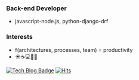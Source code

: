 ### Back-end Developer
- javascript-node.js, python-django-drf

### Interests
- f(architectures, processes, team) = productivity
- ☀️☕️💻🐶🍻

[![Tech Blog Badge](http://img.shields.io/badge/-Tech%20blog-black?style=flat&logo=wordpress&link=https://kanghokennethyoon.blog)](https://zzsza.github.io/)
[![Hits](https://hits.seeyoufarm.com/api/count/incr/badge.svg?url=https%3A%2F%2Fgithub.com%2Fyoonkangho)](https://hits.seeyoufarm.com)
<!-- [![Anurag's github stats](https://github-readme-stats.vercel.app/api?username=yoonkangho)](https://github.com/anuraghazra/github-readme-stats) --> 
